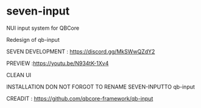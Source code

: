 # seven-input

NUI input system for QBCore

Redesign of qb-input

SEVEN DEVELOPMENT : https://discord.gg/MkSWwQZdY2

PREVIEW :https://youtu.be/N934tK-1Xv4

CLEAN UI

INSTALLATION
DON NOT FORGOT TO RENAME SEVEN-INPUTTO qb-input

CREADIT : https://github.com/qbcore-framework/qb-input
